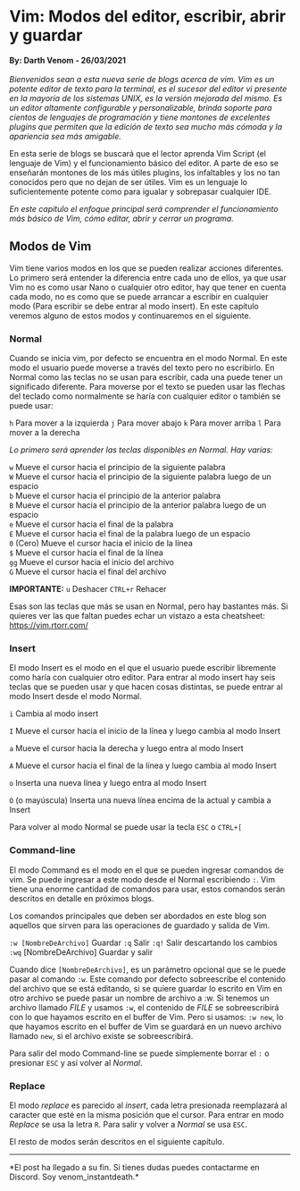 # Vim: Modos del editor, escribir, abrir y guardar
<b>By: Darth Venom - 26/03/2021</b>
<br>
<br>
*Bienvenidos sean a esta nueva serie de blogs acerca de vim. Vim es un potente editor de texto para la terminal, es el sucesor del editor vi presente en la mayoría de los sistemas UNIX, es la versión mejorada del mismo. Es un editor altamente configurable y personalizable, brinda soporte para cientos de lenguajes de programación y tiene montones de excelentes plugins que permiten que la edición de texto sea mucho más cómoda y la apariencia sea más amigable.*

En esta serie de blogs se buscará que el lector aprenda Vim Script (el lenguaje de Vim) y el funcionamiento básico del editor. A parte de eso se enseñarán montones de los más útiles plugins, los infaltables y los no tan conocidos pero que no dejan de ser útiles. Vim es un lenguaje lo suficientemente potente como para igualar y sobrepasar cualquier IDE.

*En este capítulo el enfoque principal será comprender el funcionamiento más básico de Vim, cómo editar, abrir y cerrar un programa.*

## Modos de Vim

Vim tiene varios modos en los que se pueden realizar acciones diferentes. Lo primero será entender la diferencia entre cada uno de ellos, ya que usar Vim no es como usar Nano o cualquier otro editor, hay que tener en cuenta cada modo, no es como que se puede arrancar a escribir en cualquier modo (Para escribir se debe entrar al modo insert). En este capítulo veremos alguno de estos modos y continuaremos en el siguiente.

### Normal

Cuando se inicia vim, por defecto se encuentra en el modo Normal. En este modo el usuario puede moverse a través del texto pero no escribirlo. En Normal como las teclas no se usan para escribir, cada una puede tener un significado diferente. Para moverse por el texto se pueden usar las flechas del teclado como normalmente se haría con cualquier editor o también se puede usar:

`h` Para mover a la izquierda
`j` Para mover abajo
`k` Para mover arriba
`l` Para mover a la derecha

*Lo primero será aprender las teclas disponibles en Normal. Hay varias:*

`w` Mueve el cursor hacia el principio de la siguiente palabra<br>
`W` Mueve el cursor hacia el principio de la siguiente palabra luego de un espacio<br>
`b` Mueve el cursor hacia el principio de la anterior palabra<br>
`B` Mueve el cursor hacia el principio de la anterior palabra luego de un espacio<br>
`e` Mueve el cursor hacia el final de la palabra<br>
`E` Mueve el cursor hacia el final de la palabra luego de un espacio<br>
`0` (Cero) Mueve el cursor hacia el inicio de la línea<br>
`$` Mueve el cursor hacia el final de la línea<br>
`gg` Mueve el cursor hacia el inicio del archivo<br>
`G` Mueve el cursor hacia el final del archivo<br>

**IMPORTANTE:**
`u` Deshacer
`CTRL+r` Rehacer

Esas son las teclas que más se usan en Normal, pero hay bastantes más. Si quieres ver las que faltan puedes echar un vistazo a esta cheatsheet: https://vim.rtorr.com/

### Insert

El modo Insert es el modo en el que el usuario puede escribir libremente como haría con cualquier otro editor. Para entrar al modo insert hay seis teclas que se pueden usar y que hacen cosas distintas, se puede entrar al modo Insert desde el modo Normal.

`i` Cambia al modo insert

`I` Mueve el cursor hacia el inicio de la línea y luego cambia al modo Insert

`a` Mueve el cursor hacia la derecha y luego entra al modo Insert

`A` Mueve el cursor hacia el final de la línea y luego cambia al modo Insert

`o` Inserta una nueva línea y luego entra al modo Insert

`O` (o mayúscula) Inserta una nueva línea encima de la actual y cambia a Insert

Para volver al modo Normal se puede usar la tecla `ESC` o `CTRL+[`

### Command-line

El modo Command es el modo en el que se pueden ingresar comandos de vim. Se puede ingresar a este modo desde el Normal escribiendo `:`. Vim tiene una enorme cantidad de comandos para usar, estos comandos serán descritos en detalle en próximos blogs.

Los comandos principales que deben ser abordados en este blog son aquellos que sirven para las operaciones de guardado y salida de Vim.

`:w [NombreDeArchivo]` Guardar
`:q` Salir
`:q!` Salir descartando los cambios
`:wq` [NombreDeArchivo] Guardar y salir

Cuando dice `[NombreDeArchivo]`, es un parámetro opcional que se le puede pasar al comando `:w`. Este comando por defecto sobreescribe el contenido del archivo que se está editando, si se quiere guardar lo escrito en Vim en otro archivo se puede pasar un nombre de archivo a :w. Si tenemos un archivo llamado *FILE* y usamos `:w`, el contenido de *FILE* se sobreescribirá con lo que hayamos escrito en el buffer de Vim. Pero si usamos: `:w new`, lo que hayamos escrito en el buffer de Vim se guardará en un nuevo archivo llamado `new`, si el archivo existe se sobreescribirá.

Para salir del modo Command-line se puede simplemente borrar el `:` o presionar `ESC` y así volver al *Normal*.

### Replace

El modo *replace* es parecido al *insert*, cada letra presionada reemplazará al caracter que esté en la misma posición que el cursor. Para entrar en modo *Replace* se usa la letra `R`. Para salir y volver a *Normal* se usa `ESC`.

El resto de modos serán descritos en el siguiente capítulo.
<br>
<hr>
*El post ha llegado a su fin. Si tienes dudas puedes contactarme en Discord. Soy venom_instantdeath.*
